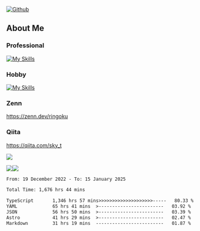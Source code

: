 [![Github](https://img.shields.io/github/followers/skyt-a?label=Follow&style=social)](https://github.com/skyt-a)

## About Me
### Professional
[![My Skills](https://skillicons.dev/icons?i=react,ts,js,nodejs,java,graphql,firebase,githubactions&theme=light)](https://skillicons.dev)
### Hobby
[![My Skills](https://skillicons.dev/icons?i=unity,rust,py&theme=light)](https://skillicons.dev)

### Zenn
https://zenn.dev/ringoku
### Qiita
https://qiita.com/sky_t


![](https://github-profile-summary-cards.vercel.app/api/cards/profile-details?username=skyt-a&theme=default)

![](https://github-profile-summary-cards.vercel.app/api/cards/repos-per-language?username=skyt-a&theme=default)![](https://github-profile-summary-cards.vercel.app/api/cards/stats?username=RinGoku&theme=default)

<!--START_SECTION:waka-->

```txt
From: 19 December 2022 - To: 15 January 2025

Total Time: 1,676 hrs 44 mins

TypeScript       1,346 hrs 57 mins>>>>>>>>>>>>>>>>>>>>-----   80.33 %
YAML             65 hrs 41 mins  >------------------------   03.92 %
JSON             56 hrs 50 mins  >------------------------   03.39 %
Astro            41 hrs 29 mins  >------------------------   02.47 %
Markdown         31 hrs 19 mins  -------------------------   01.87 %
```

<!--END_SECTION:waka-->
